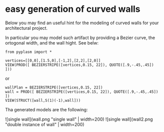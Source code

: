 # easy generation of curved walls

Below you may find an useful hint for the modeling of curved walls for your architectural project.

In particular you may model such artifact by providing a Bezier curve, the ortogonal width, and the wall hight. See belw:

```{.python}
from pyplasm import *

vertices=[[0,0],[1.5,0],[-1,2],[2,2],[2,0]]
VIEW(PROD([ BEZIERSTRIPE([vertices,0.15, 22]), QUOTE([.9,-.45,.45]) ]))
```
or
```
wallPlan = BEZIERSTRIPE([vertices,0.15, 22])
wall = PROD([ BEZIERSTRIPE([vertices,0.15, 22]), QUOTE([.9,-.45,.45]) ])
VIEW(STRUCT([wall,S(1)(-1),wall]))
```
Tha generated models are the following:

![single wall](wall.png "single wall" | width=200)
![single wall](wall2.png "double instance of wall" | width=200)